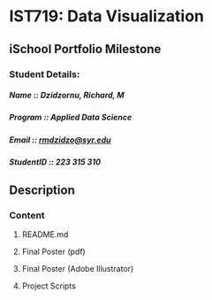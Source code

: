 # IST719: Data Visualization

##	iSchool Portfolio Milestone
### Student Details:  
##### Name :: Dzidzornu, Richard, M  
##### Program :: Applied Data Science  
##### Email :: rmdzidzo@syr.edu  
##### StudentID :: 223 315 310  
##
##       Description  



### Content

1. README.md

2. Final Poster (pdf)

3. Final Poster (Adobe Illustrator)

4. Project Scripts
